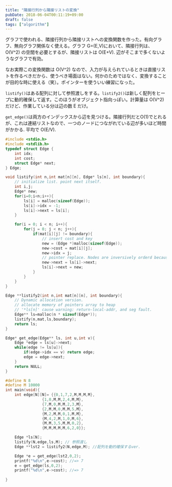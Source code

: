 ```yaml
---
title: "隣接行列から隣接リストの変換"
pubDate: 2018-06-04T00:11:19+09:00
draft: false
tags: ["algorithm"]
---
```


グラフで使われる、隣接行列から隣接リストへの変換関数を作った。有向グラフ、無向グラフ関係なく使える。グラフ G=(E,V)において、隣接行列は、O(V^2) の空間を必要とするが、隣接リストは O(E+V). 辺がそこまで多くないようなグラフで有効。

なお実際この変換関数は O(V^2) なので、入力が与えられているときは直接リストを作るべきだから、使うべき場面はない。何かのためではなく、変換することが目的な時に使える（笑）。ポインターを使ういい練習になった。

`listify()`はある配列に対して参照渡しをする。`listify2()`は新しく配列をヒープに動的確保して返す。このほうがオブジェクト指向っぽい。計算量は O(V^2) だけど、作業している分は辺の数 E だけ。

`get_edge()`は両方のインデックスから辺を見つける。隣接行列だとO(1)でとれるが、これは連結リストなので、一つのノードにつながれている辺が多いほど時間がかかる. 平均で O(E/V).

```c
#include <stdio.h>
#include <stdlib.h>
typedef struct Edge {
    int idx;
    int cost;
    struct Edge* next;
} Edge;

void listify(int n,int mat[n][n], Edge* ls[n], int boundary){
    // initialize list. point next itself.
    int i,j;
    Edge* new;
    for(i=0;i<n;i++){
        ls[i] = malloc(sizeof(Edge));
        ls[i]->idx = -1;        
        ls[i]->next = ls[i];
    }

    for(i = 0; i < n; i++){
        for(j = 0; j < n; j++){
            if(mat[i][j] != boundary){
                // insert cost and key
                new = (Edge *)malloc(sizeof(Edge));
                new->cost = mat[i][j];
                new->idx = j;
                // pointer replace. Nodes are inversively orderd because new node connect to first node.
                new->next = ls[i]->next;
                ls[i]->next = new;
            }
        }
    }
}

Edge **listify2(int n,int mat[n][n], int boundary){
    // Dynamic allocation version.
    // allocate memory of pointers array to heap
    // '*ls[n]' cause warning: return-local-addr, and seg fault.
    Edge** ls=malloc(n * sizeof(Edge*));  
    listify(n,mat,ls,boundary);
    return ls;
}

Edge* get_edge(Edge** ls, int u,int v){
    Edge *edge = ls[u]->next;
    while(edge != ls[u]){
        if(edge->idx == v) return edge;
        edge = edge->next;
    }
    return NULL;
}

#define N 8
#define M 10000
int main(void){
    int edge[N][N]= {{0,1,7,2,M,M,M,M},
                {1,0,M,M,2,4,M,M},
                {7,M,0,M,M,2,3,M},
                {2,M,M,0,M,M,5,M},
                {M,2,M,M,0,1,M,M},
                {M,4,2,M,1,0,M,6},
                {M,M,3,5,M,M,0,2},
                {M,M,M,M,M,6,2,0}};

    Edge *ls[N];
    listify(N,edge,ls,M); // 参照渡し
    Edge **lst2 = listify2(N,edge,M); //配列を動的確保するver.

    Edge *e = get_edge(lst2,0,2);
    printf("%d\n",e->cost); //=> 7
    e = get_edge(ls,0,2);
    printf("%d\n",e->cost); //=> 7
    
}
```